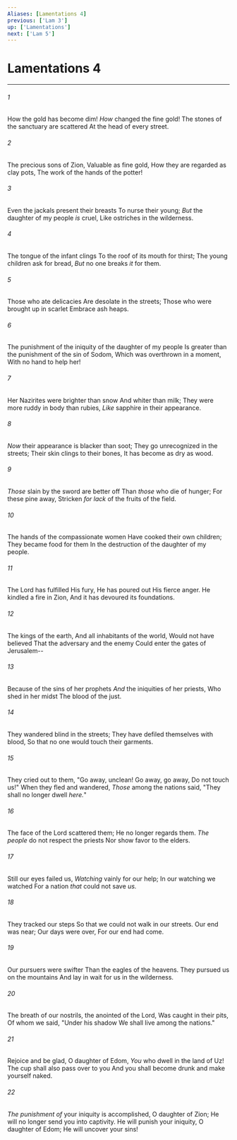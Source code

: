 ```yaml
---
Aliases: [Lamentations 4]
previous: ['Lam 3']
up: ['Lamentations']
next: ['Lam 5']
---
```

# Lamentations 4

***


###### 1 
How the gold has become dim! _How_ changed the fine gold! The stones of the sanctuary are scattered At the head of every street. 

###### 2 
The precious sons of Zion, Valuable as fine gold, How they are regarded as clay pots, The work of the hands of the potter! 

###### 3 
Even the jackals present their breasts To nurse their young; _But_ the daughter of my people _is_ cruel, Like ostriches in the wilderness. 

###### 4 
The tongue of the infant clings To the roof of its mouth for thirst; The young children ask for bread, _But_ no one breaks _it_ for them. 

###### 5 
Those who ate delicacies Are desolate in the streets; Those who were brought up in scarlet Embrace ash heaps. 

###### 6 
The punishment of the iniquity of the daughter of my people Is greater than the punishment of the sin of Sodom, Which was overthrown in a moment, With no hand to help her! 

###### 7 
Her Nazirites were brighter than snow And whiter than milk; They were more ruddy in body than rubies, _Like_ sapphire in their appearance. 

###### 8 
_Now_ their appearance is blacker than soot; They go unrecognized in the streets; Their skin clings to their bones, It has become as dry as wood. 

###### 9 
_Those_ slain by the sword are better off Than _those_ who die of hunger; For these pine away, Stricken _for lack_ of the fruits of the field. 

###### 10 
The hands of the compassionate women Have cooked their own children; They became food for them In the destruction of the daughter of my people. 

###### 11 
The Lord has fulfilled His fury, He has poured out His fierce anger. He kindled a fire in Zion, And it has devoured its foundations. 

###### 12 
The kings of the earth, And all inhabitants of the world, Would not have believed That the adversary and the enemy Could enter the gates of Jerusalem-- 

###### 13 
Because of the sins of her prophets _And_ the iniquities of her priests, Who shed in her midst The blood of the just. 

###### 14 
They wandered blind in the streets; They have defiled themselves with blood, So that no one would touch their garments. 

###### 15 
They cried out to them, "Go away, unclean! Go away, go away, Do not touch us!" When they fled and wandered, _Those_ among the nations said, "They shall no longer dwell _here._" 

###### 16 
The face of the Lord scattered them; He no longer regards them. _The people_ do not respect the priests Nor show favor to the elders. 

###### 17 
Still our eyes failed us, _Watching_ vainly for our help; In our watching we watched For a nation _that_ could not save _us._ 

###### 18 
They tracked our steps So that we could not walk in our streets. Our end was near; Our days were over, For our end had come. 

###### 19 
Our pursuers were swifter Than the eagles of the heavens. They pursued us on the mountains And lay in wait for us in the wilderness. 

###### 20 
The breath of our nostrils, the anointed of the Lord, Was caught in their pits, Of whom we said, "Under his shadow We shall live among the nations." 

###### 21 
Rejoice and be glad, O daughter of Edom, _You_ who dwell in the land of Uz! The cup shall also pass over to you And you shall become drunk and make yourself naked. 

###### 22 
_The punishment of_ your iniquity is accomplished, O daughter of Zion; He will no longer send you into captivity. He will punish your iniquity, O daughter of Edom; He will uncover your sins!
